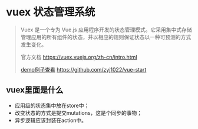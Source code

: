 # vuex 状态管理系统

> Vuex 是一个专为 Vue.js 应用程序开发的状态管理模式。它采用集中式存储管理应用的所有组件的状态，并以相应的规则保证状态以一种可预测的方式发生变化。
>
> 官方文档 https://vuex.vuejs.org/zh-cn/intro.html
>
> [demo例子查看](https://github.com/zyj1022/vue-start) https://github.com/zyj1022/vue-start


## vuex里面是什么

- 应用级的状态集中放在store中；
- 改变状态的方式是提交mutations，这是个同步的事物；
- 异步逻辑应该封装在action中。
